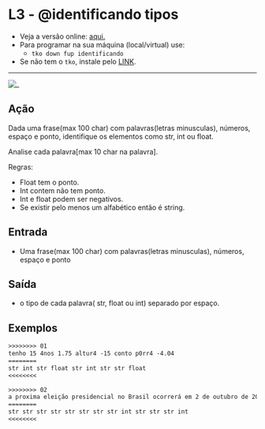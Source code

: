 # L3 - @identificando tipos

- Veja a versão online: [aqui.](https://github.com/qxcodefup/arcade/blob/master/base/identificando/Readme.md)
- Para programar na sua máquina (local/virtual) use:
  - `tko down fup identificando`
- Se não tem o `tko`, instale pelo [LINK](https://github.com/senapk/tko#tko).

---

![_](https://raw.githubusercontent.com/qxcodefup/arcade/master/base/identificando/cover.jpg)

## Ação

Dada uma frase(max 100 char) com palavras(letras minusculas), números, espaço e ponto, identifique os elementos como str, int ou float.

Analise cada palavra\[max 10 char na palavra\].

Regras:

* Float tem o ponto.
* Int contem não tem ponto.
* Int e float podem ser negativos.
* Se existir pelo menos um alfabético então é string.

## Entrada

* Uma frase(max 100 char) com palavras(letras minusculas), números, espaço e ponto

## Saída

* o tipo de cada palavra( str, float ou int) separado por espaço.  

## Exemplos  

``` txt
>>>>>>>> 01
tenho 15 4nos 1.75 altur4 -15 conto p0rr4 -4.04
========
str int str float str int str str float
<<<<<<<<

>>>>>>>> 02
a proxima eleição presidencial no Brasil ocorrerá em 2 de outubro de 2018
========
str str str str str str str str int str str str int
<<<<<<<<
```

<!--
>>>>>>>> 03
aa 1 -2.0
========
str int float
<<<<<<<<

>>>>>>>> 04
02a -x1 -4.b54 p0
========
str str str str
<<<<<<<<

>>>>>>>> 05
-pato -40 -5.4
========
str int float
<<<<<<<<

>>>>>>>> 06
02 -1 -4.54 p0
========
int int float str
<<<<<<<<
-->
